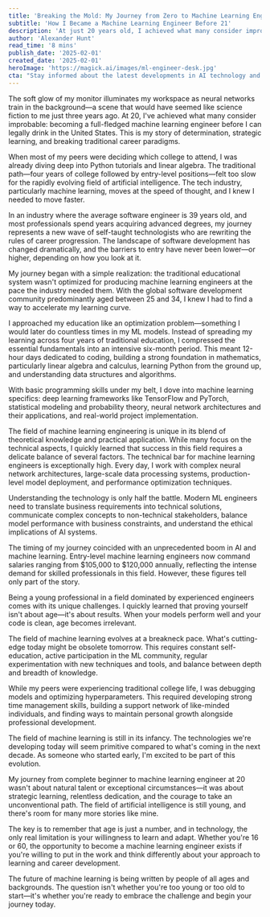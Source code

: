 ```yaml
---
title: 'Breaking the Mold: My Journey from Zero to Machine Learning Engineer at 20'
subtitle: 'How I Became a Machine Learning Engineer Before 21'
description: 'At just 20 years old, I achieved what many consider improbable: becoming a full-fledged machine learning engineer. This is my story of determination, strategic learning, and breaking traditional career paradigms in the fast-evolving field of artificial intelligence.'
author: 'Alexander Hunt'
read_time: '8 mins'
publish_date: '2025-02-01'
created_date: '2025-02-01'
heroImage: 'https://magick.ai/images/ml-engineer-desk.jpg'
cta: "Stay informed about the latest developments in AI technology and join our growing community of tech enthusiasts!"
---
```


The soft glow of my monitor illuminates my workspace as neural networks train in the background—a scene that would have seemed like science fiction to me just three years ago. At 20, I've achieved what many consider improbable: becoming a full-fledged machine learning engineer before I can legally drink in the United States. This is my story of determination, strategic learning, and breaking traditional career paradigms.

When most of my peers were deciding which college to attend, I was already diving deep into Python tutorials and linear algebra. The traditional path—four years of college followed by entry-level positions—felt too slow for the rapidly evolving field of artificial intelligence. The tech industry, particularly machine learning, moves at the speed of thought, and I knew I needed to move faster.

In an industry where the average software engineer is 39 years old, and most professionals spend years acquiring advanced degrees, my journey represents a new wave of self-taught technologists who are rewriting the rules of career progression. The landscape of software development has changed dramatically, and the barriers to entry have never been lower—or higher, depending on how you look at it.

My journey began with a simple realization: the traditional educational system wasn't optimized for producing machine learning engineers at the pace the industry needed them. With the global software development community predominantly aged between 25 and 34, I knew I had to find a way to accelerate my learning curve.

I approached my education like an optimization problem—something I would later do countless times in my ML models. Instead of spreading my learning across four years of traditional education, I compressed the essential fundamentals into an intensive six-month period. This meant 12-hour days dedicated to coding, building a strong foundation in mathematics, particularly linear algebra and calculus, learning Python from the ground up, and understanding data structures and algorithms.

With basic programming skills under my belt, I dove into machine learning specifics: deep learning frameworks like TensorFlow and PyTorch, statistical modeling and probability theory, neural network architectures and their applications, and real-world project implementation.

The field of machine learning engineering is unique in its blend of theoretical knowledge and practical application. While many focus on the technical aspects, I quickly learned that success in this field requires a delicate balance of several factors. The technical bar for machine learning engineers is exceptionally high. Every day, I work with complex neural network architectures, large-scale data processing systems, production-level model deployment, and performance optimization techniques.

Understanding the technology is only half the battle. Modern ML engineers need to translate business requirements into technical solutions, communicate complex concepts to non-technical stakeholders, balance model performance with business constraints, and understand the ethical implications of AI systems.

The timing of my journey coincided with an unprecedented boom in AI and machine learning. Entry-level machine learning engineers now command salaries ranging from $105,000 to $120,000 annually, reflecting the intense demand for skilled professionals in this field. However, these figures tell only part of the story.

Being a young professional in a field dominated by experienced engineers comes with its unique challenges. I quickly learned that proving yourself isn't about age—it's about results. When your models perform well and your code is clean, age becomes irrelevant.

The field of machine learning evolves at a breakneck pace. What's cutting-edge today might be obsolete tomorrow. This requires constant self-education, active participation in the ML community, regular experimentation with new techniques and tools, and balance between depth and breadth of knowledge.

While my peers were experiencing traditional college life, I was debugging models and optimizing hyperparameters. This required developing strong time management skills, building a support network of like-minded individuals, and finding ways to maintain personal growth alongside professional development.

The field of machine learning is still in its infancy. The technologies we're developing today will seem primitive compared to what's coming in the next decade. As someone who started early, I'm excited to be part of this evolution.

My journey from complete beginner to machine learning engineer at 20 wasn't about natural talent or exceptional circumstances—it was about strategic learning, relentless dedication, and the courage to take an unconventional path. The field of artificial intelligence is still young, and there's room for many more stories like mine.

The key is to remember that age is just a number, and in technology, the only real limitation is your willingness to learn and adapt. Whether you're 16 or 60, the opportunity to become a machine learning engineer exists if you're willing to put in the work and think differently about your approach to learning and career development.

The future of machine learning is being written by people of all ages and backgrounds. The question isn't whether you're too young or too old to start—it's whether you're ready to embrace the challenge and begin your journey today.